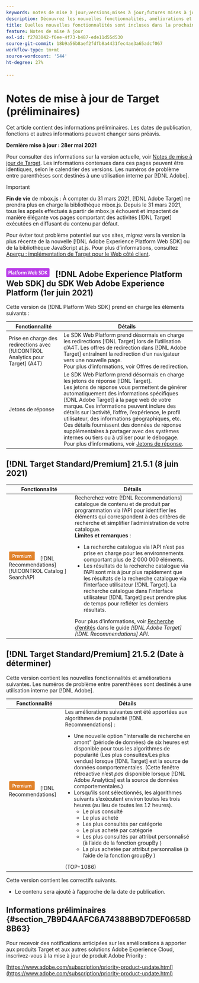 ```yaml
---
keywords: notes de mise à jour;versions;mises à jour;futures mises à jour;améliorations;nouvelles fonctionnalités;correctifs;préliminaire
description: Découvrez les nouvelles fonctionnalités, améliorations et correctifs de la prochaine version d’Adobe Target, notamment les SDK, les API et les bibliothèques JavaScript.
title: Quelles nouvelles fonctionnalités sont incluses dans la prochaine version ?
feature: Notes de mise à jour
exl-id: f2783042-f6ee-4f73-b487-ede11d55d530
source-git-commit: 18b9a56b8aef2fdfb8a4431fec4ae3a65adcf067
workflow-type: tm+mt
source-wordcount: '544'
ht-degree: 27%

---
```


# Notes de mise à jour de Target (préliminaires)

Cet article contient des informations préliminaires. Les dates de publication, fonctions et autres informations peuvent changer sans préavis.

**Dernière mise à jour : 28er mai 2021**

Pour consulter des informations sur la version actuelle, voir [Notes de mise à jour de Target](release-notes.md). Les informations contenues dans ces pages peuvent être identiques, selon le calendrier des versions. Les numéros de problème entre parenthèses sont destinés à une utilisation interne par [!DNL Adobe].

>[!IMPORTANT]
>
>**Fin de vie** de mbox.js : À compter du 31 mars 2021,  [!DNL Adobe Target] ne prendra plus en charge la bibliothèque mbox.js. Depuis le 31 mars 2021, tous les appels effectués à partir de mbox.js échouent et impactent de manière élégante vos pages comportant des activités [!DNL Target] exécutées en diffusant du contenu par défaut.
>
>Pour éviter tout problème potentiel sur vos sites, migrez vers la version la plus récente de la nouvelle [!DNL Adobe Experience Platform Web SDK] ou de la bibliothèque JavaScript at.js. Pour plus d’informations, consultez [Aperçu : implémentation de Target pour le Web côté client](/help/c-implementing-target/c-implementing-target-for-client-side-web/implement-target-for-client-side-web.md).

## ![Badgegeversion 2.6.0 ](/help/assets/platform.png) [!DNL Adobe Experience Platform Web SDK] du SDK Web Adobe Experience Platform (1er juin 2021)

Cette version de [!DNL Platform Web SDK] prend en charge les éléments suivants :

| Fonctionnalité | Détails |
| --- | --- |
| Prise en charge des redirections avec [!UICONTROL Analytics pour Target] (A4T) | Le SDK Web Platform prend désormais en charge les redirections [!DNL Target] lors de l’utilisation d’A4T. Les offres de redirection dans [!DNL Adobe Target] entraînent la redirection d’un navigateur vers une nouvelle page.<br>Pour plus d’informations, voir Offres de redirection. |
| Jetons de réponse | Le SDK Web Platform prend désormais en charge les jetons de réponse [!DNL Target].<br> Les jetons de réponse vous permettent de générer automatiquement des informations spécifiques  [!DNL Adobe Target] à la page web de votre marque. Ces informations peuvent inclure des détails sur l’activité, l’offre, l’expérience, le profil utilisateur, des informations géographiques, etc. Ces détails fournissent des données de réponse supplémentaires à partager avec des systèmes internes ou tiers ou à utiliser pour le débogage.<br>Pour plus d’informations, voir  [Jetons de réponse](/help/administrating-target/response-tokens.md). |

## [!DNL Target Standard/Premium] 21.5.1 (8 juin 2021)

| Fonctionnalité | Détails |
| --- | --- |
| ![Badge Premium ](/help/assets/premium.png) [!DNL Recommendations] [!UICONTROL Catalog ] SearchAPI | Recherchez votre [!DNL Recommendations] catalogue de contenu et de produit par programmation via l’API pour identifier les éléments qui correspondent à des critères de recherche et simplifier l’administration de votre catalogue.<br>**Limites et remarques** :<ul><li>La recherche catalogue via l’API n’est pas prise en charge pour les environnements comportant plus de 2 000 000 éléments.</li><li>Les résultats de la recherche catalogue via l’API sont mis à jour plus rapidement que les résultats de la recherche catalogue via l’interface utilisateur [!DNL Target]. La recherche catalogue dans l’interface utilisateur [!DNL Target] peut prendre plus de temps pour refléter les derniers résultats.</li></ul>Pour plus d’informations, voir [Recherche d’entités](http://developers.adobetarget.com/api/recommendations/#tag/Searching-Entities) dans le guide *[!DNL Adobe Target][!DNL Recommendations] API*. |

## [!DNL Target Standard/Premium] 21.5.2 (Date à déterminer)

Cette version contient les nouvelles fonctionnalités et améliorations suivantes. Les numéros de problème entre parenthèses sont destinés à une utilisation interne par [!DNL Adobe].

| Fonctionnalité | Détails |
| --- | --- |
| ![Premium](/help/assets/premium.png) [!DNL Recommendations] | Les améliorations suivantes ont été apportées aux algorithmes de popularité [!DNL Recommendations] :<ul><li>Une nouvelle option &quot;Intervalle de recherche en amont&quot; (période de données) de six heures est disponible pour tous les algorithmes de popularité (Les plus consultés/Les plus vendus) lorsque [!DNL Target] est la source de données comportementales. (Cette fenêtre rétroactive n’est *pas* disponible lorsque [!DNL Adobe Analytics] est la source de données comportementales.)</li><li>Lorsqu’ils sont sélectionnés, les algorithmes suivants s’exécutent environ toutes les trois heures (au lieu de toutes les 12 heures).<ul><li>Le plus consulté</li><li>Le plus acheté</li><li>Les plus consultés par catégorie</li><li>Le plus acheté par catégorie</li><li>Les plus consultés par attribut personnalisé (à l’aide de la fonction groupBy )</li><li>La plus achetée par attribut personnalisé (à l’aide de la fonction groupBy )</li></ul></ul>(TOP-1086) |

Cette version contient les correctifs suivants.

* Le contenu sera ajouté à l’approche de la date de publication.

## Informations préliminaires {#section_7B9D4AAFC6A74388B9D7DEF0658D8B63}

Pour recevoir des notifications anticipées sur les améliorations à apporter aux produits Target et aux autres solutions Adobe Experience Cloud, inscrivez-vous à la mise à jour de produit Adobe Priority :

[https://www.adobe.com/subscription/priority-product-update.html](https://www.adobe.com/subscription/priority-product-update.html)
